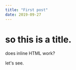 ```yaml
---
title: "First post"
date: 2019-09-27
---
```

# so this is a title.

does inline HTML work?

<script>
  <script src="../../../p5.min.js"></script>
</script>

let's see.
